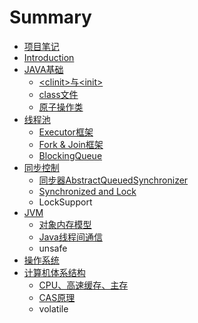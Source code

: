 # Summary

* [项目笔记](xiang-mu-bi-ji.md)
* [Introduction](README.md)
* [JAVA基础](bian-yi.md)
  * [&lt;clinit&gt;与&lt;init&gt;](bian-yi/clinit4e0e3c-init.md)
  * [class文件](classwen-jian.md)
  * [原子操作类](bian-yi/yuan-zi-cao-zuo-lei.md)
* [线程池](xian-cheng-chi.md)
  * [Executor框架](xian-cheng-chi/executorkuang-jia.md)
  * [Fork & Join框架](xian-cheng-chi/fork-and-joinkuang-jia.md)
  * [BlockingQueue](tong-bu-kuang-jia/blockingqueue.md)
* [同步控制](tong-bu-kuang-jia.md)
  * [同步器AbstractQueuedSynchronizer](tong-bu-kuang-jia/abstractqueuedsynchronizer.md)
  * [Synchronized and Lock](tong-bu-kuang-jia/synchronized-and-lock.md)
  * LockSupport
* [JVM](jvm.md)
  * [对象内存模型](jvm/dui-xiang-nei-cun-mo-xing.md)
  * [Java线程间通信](jvm/javaxian-cheng-jian-tong-xin.md)
  * unsafe
* [操作系统](cao-zuo-xi-tong.md)
* [计算机体系结构](ji-suan-ji-ti-xi-jie-gou.md)
  * [CPU、高速缓存、主存](ji-suan-ji-ti-xi-jie-gou/cpu.md)
  * [CAS原理](ji-suan-ji-ti-xi-jie-gou/casyuan-li.md)
  * volatile

